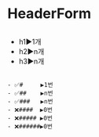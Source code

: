 # HeaderForm


## 
- h1▶️1개
- h2▶️n개
- h3▶️n개

##
```
- ✅#     ▶️1번
- ✅##    ▶️n번
- ✅###   ▶️n번
- ❌####  ▶️0번
- ❌##### ▶️0번
- ❌######▶️0번
```
